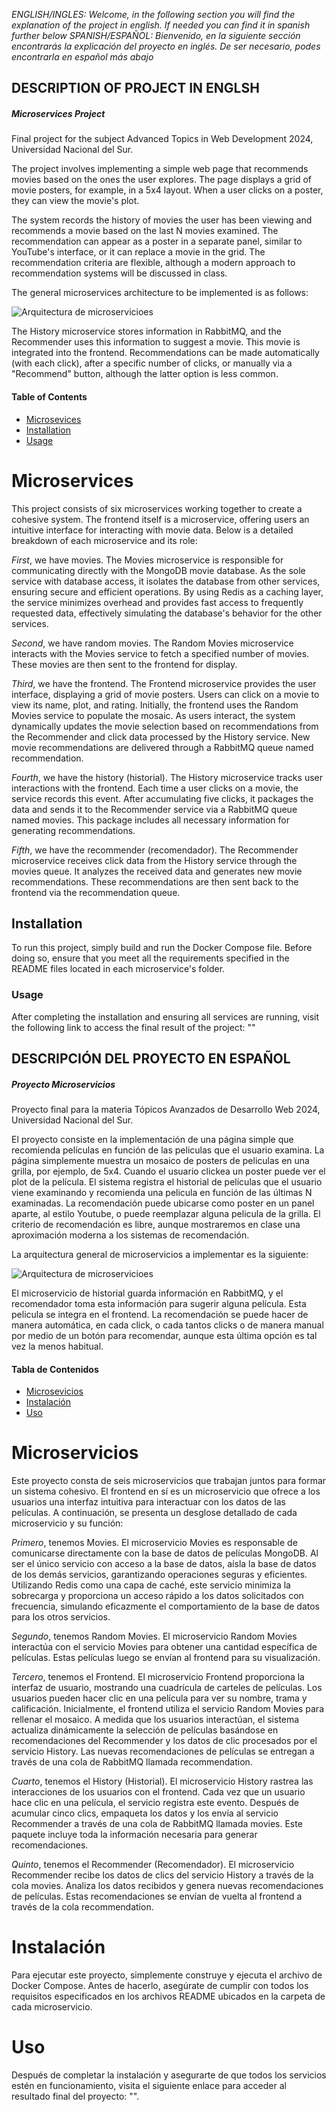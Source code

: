 *ENGLISH/INGLES: Welcome, in the following section you will find the explanation of the project in english. If needed you can find it in spanish further below*
*SPANISH/ESPAÑOL: Bienvenido, en la siguiente sección encontrarás la explicación del proyecto en inglés. De ser necesario, podes encontrarla en español más abajo*

## DESCRIPTION OF PROJECT IN ENGLSH ##

##### Microservices Project 
Final project for the subject Advanced Topics in Web Development 2024, Universidad Nacional del Sur.

The project involves implementing a simple web page that recommends movies based on the ones the user explores. The page displays a grid of movie posters, for example, in a 5x4 layout. When a user clicks on a poster, they can view the movie's plot.

The system records the history of movies the user has been viewing and recommends a movie based on the last N movies examined. The recommendation can appear as a poster in a separate panel, similar to YouTube's interface, or it can replace a movie in the grid. The recommendation criteria are flexible, although a modern approach to recommendation systems will be discussed in class.

The general microservices architecture to be implemented is as follows:

![Arquitectura de microservicioes](assets/arquitectura.png)

The History microservice stores information in RabbitMQ, and the Recommender uses this information to suggest a movie. This movie is integrated into the frontend. Recommendations can be made automatically (with each click), after a specific number of clicks, or manually via a "Recommend" button, although the latter option is less common.

#### Table of Contents
- [Microsevices](#microservices)
- [Installation](#installation)
- [Usage](#usage)

# Microservices
This project consists of six microservices working together to create a cohesive system. The frontend itself is a microservice, offering users an intuitive interface for interacting with movie data. Below is a detailed breakdown of each microservice and its role:

*First*, we have movies. 
The Movies microservice is responsible for communicating directly with the MongoDB movie database. As the sole service with database access, it isolates the database from other services, ensuring secure and efficient operations. By using Redis as a caching layer, the service minimizes overhead and provides fast access to frequently requested data, effectively simulating the database's behavior for the other services.

*Second*, we have random movies. 
The Random Movies microservice interacts with the Movies service to fetch a specified number of movies. These movies are then sent to the frontend for display. 

*Third*, we have the frontend. 
The Frontend microservice provides the user interface, displaying a grid of movie posters. Users can click on a movie to view its name, plot, and rating. Initially, the frontend uses the Random Movies service to populate the mosaic. As users interact, the system dynamically updates the movie selection based on recommendations from the Recommender and click data processed by the History service. New movie recommendations are delivered through a RabbitMQ queue named recommendation.

*Fourth*, we have the history (historial). 
The History microservice tracks user interactions with the frontend. Each time a user clicks on a movie, the service records this event. After accumulating five clicks, it packages the data and sends it to the Recommender service via a RabbitMQ queue named movies. This package includes all necessary information for generating recommendations.

*Fifth*, we have the recommender (recomendador). 
The Recommender microservice receives click data from the History service through the movies queue. It analyzes the received data and generates new movie recommendations. These recommendations are then sent back to the frontend via the recommendation queue.

## Installation
To run this project, simply build and run the Docker Compose file. Before doing so, ensure that you meet all the requirements specified in the README files located in each microservice's folder.

### Usage
After completing the installation and ensuring all services are running, visit the following link to access the final result of the project: ""



## DESCRIPCIÓN DEL PROYECTO EN ESPAÑOL ##

##### Proyecto Microservicios
Proyecto final para la materia Tópicos Avanzados de Desarrollo Web 2024, Universidad Nacional del Sur.

El proyecto consiste en la implementación de una página simple que recomienda películas en función de las peliculas que el usuario examina. La página simplemente muestra un mosaico de posters de peliculas en una grilla, por ejemplo, de 5x4. Cuando el usuario clickea un poster puede ver el plot de la película. 
El sistema registra el historial de películas que el usuario viene examinando y recomienda una pelicula en función de las últimas N examinadas. La recomendación puede ubicarse como poster en un panel aparte, al estilo Youtube, o puede reemplazar alguna pelicula de la grilla. El criterio de recomendación es libre, aunque mostraremos en clase una aproximación moderna a los sistemas de recomendación. 

La arquitectura general de microservicios a implementar es la siguiente:

![Arquitectura de microservicioes](assets/arquitectura.png)

El microservicio de historial guarda información en RabbitMQ, y el recomendador toma esta información para sugerir alguna película. Esta pelicula se integra en el frontend. La recomendación se puede hacer de manera automática, en cada click, o cada tantos clicks o de manera manual por medio de un botón para recomendar, aunque esta última opción es tal vez la menos habitual. 

#### Tabla de Contenidos
- [Microsevicios](#microservicios)
- [Instalación](#instalacion)
- [Uso](#uso)

# Microservicios
Este proyecto consta de seis microservicios que trabajan juntos para formar un sistema cohesivo. El frontend en sí es un microservicio que ofrece a los usuarios una interfaz intuitiva para interactuar con los datos de las películas. A continuación, se presenta un desglose detallado de cada microservicio y su función:

*Primero*, tenemos Movies.
El microservicio Movies es responsable de comunicarse directamente con la base de datos de películas MongoDB. Al ser el único servicio con acceso a la base de datos, aísla la base de datos de los demás servicios, garantizando operaciones seguras y eficientes. Utilizando Redis como una capa de caché, este servicio minimiza la sobrecarga y proporciona un acceso rápido a los datos solicitados con frecuencia, simulando eficazmente el comportamiento de la base de datos para los otros servicios.

*Segundo*, tenemos Random Movies.
El microservicio Random Movies interactúa con el servicio Movies para obtener una cantidad específica de películas. Estas películas luego se envían al frontend para su visualización.

*Tercero*, tenemos el Frontend.
El microservicio Frontend proporciona la interfaz de usuario, mostrando una cuadrícula de carteles de películas. Los usuarios pueden hacer clic en una película para ver su nombre, trama y calificación. Inicialmente, el frontend utiliza el servicio Random Movies para rellenar el mosaico. A medida que los usuarios interactúan, el sistema actualiza dinámicamente la selección de películas basándose en recomendaciones del Recommender y los datos de clic procesados por el servicio History. Las nuevas recomendaciones de películas se entregan a través de una cola de RabbitMQ llamada recommendation.

*Cuarto*, tenemos el History (Historial).
El microservicio History rastrea las interacciones de los usuarios con el frontend. Cada vez que un usuario hace clic en una película, el servicio registra este evento. Después de acumular cinco clics, empaqueta los datos y los envía al servicio Recommender a través de una cola de RabbitMQ llamada movies. Este paquete incluye toda la información necesaria para generar recomendaciones.

*Quinto*, tenemos el Recommender (Recomendador).
El microservicio Recommender recibe los datos de clics del servicio History a través de la cola movies. Analiza los datos recibidos y genera nuevas recomendaciones de películas. Estas recomendaciones se envían de vuelta al frontend a través de la cola recommendation.

# Instalación
Para ejecutar este proyecto, simplemente construye y ejecuta el archivo de Docker Compose. Antes de hacerlo, asegúrate de cumplir con todos los requisitos especificados en los archivos README ubicados en la carpeta de cada microservicio.

# Uso
Después de completar la instalación y asegurarte de que todos los servicios estén en funcionamiento, visita el siguiente enlace para acceder al resultado final del proyecto: "".